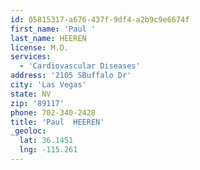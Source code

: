 ```yaml
---
id: 05815317-a676-437f-9df4-a2b9c9e6674f
first_name: 'Paul '
last_name: HEEREN
license: M.D.
services:
  - 'Cardiovascular Diseases'
address: '2105 SBuffalo Dr'
city: 'Las Vegas'
state: NV
zip: '89117'
phone: 702-340-2428
title: 'Paul  HEEREN'
_geoloc:
  lat: 36.1451
  lng: -115.261
---
```


